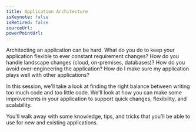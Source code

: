 ```yaml
---
title: Application Architecture
isKeynote: false
isRetired: false
sourceUrl:
powerPointUrl:
---
```

Architecting an application can be hard.  What do you do to keep your application flexible to ever constant requirement changes? How do you handle landscape changes (cloud, on-premises, databases)? How do you avoid over-engineering the application? How do I make sure my application plays well with other applications?

In this session, we'll take a look at finding the right balance between writing too much code and too little code. We'll look at how you can make some improvements in your application to support quick changes, flexibility, and scalability.

You'll walk away with some knowledge, tips, and tricks that you'll be able to use for new and existing applications.
